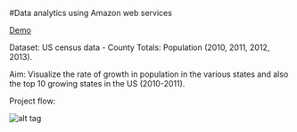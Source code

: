 #Data analytics using Amazon web services

[Demo](http://omega.uta.edu/~sxa1001/shreyasanand/dataanalytics/us_pop_change_2010-11.html)

Dataset: US census data - County Totals: Population (2010, 2011, 2012, 2013).

Aim: Visualize the rate of growth in population in the various states and also the top 10 growing states in the US (2010-2011).

Project flow:

![alt tag](https://raw.github.com/shreyasanand/data_analytics/master/flow.png)